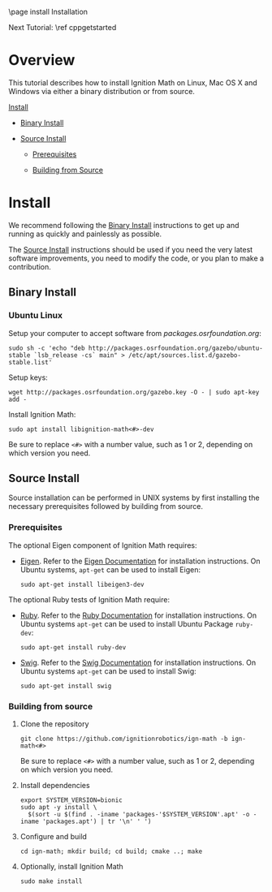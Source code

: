 \page install Installation

Next Tutorial: \ref cppgetstarted

# Overview

This tutorial describes how to install Ignition Math on Linux, Mac OS X and
Windows via either a binary distribution or from source.

[Install](#install)

* [Binary Install](#binary-install)

* [Source Install](#source-install)

    * [Prerequisites](#prerequisites)

    * [Building from Source](#building-from-source)

# Install

We recommend following the [Binary Install](#binary-install) instructions to get up and running as quickly and painlessly as possible.

The [Source Install](#source-install) instructions should be used if you need the very latest software improvements, you need to modify the code, or you plan to make a contribution.

## Binary Install

### Ubuntu Linux

Setup your computer to accept software from
*packages.osrfoundation.org*:

```{.sh}
sudo sh -c 'echo "deb http://packages.osrfoundation.org/gazebo/ubuntu-stable `lsb_release -cs` main" > /etc/apt/sources.list.d/gazebo-stable.list'
```

Setup keys:

```{.sh}
wget http://packages.osrfoundation.org/gazebo.key -O - | sudo apt-key add -
```

Install Ignition Math:

```
sudo apt install libignition-math<#>-dev
```

Be sure to replace `<#>` with a number value, such as 1 or 2, depending on
which version you need.

## Source Install

Source installation can be performed in UNIX systems by first installing the
necessary prerequisites followed by building from source.

### Prerequisites

The optional Eigen component of Ignition Math requires:

  * [Eigen](http://eigen.tuxfamily.org/index.php?title=Main_Page). Refer to the [Eigen Documentation](http://eigen.tuxfamily.org/index.php?title=Main_Page#Documentation) for installation instructions. On Ubuntu systems, `apt-get` can be used to install Eigen:

    ```
    sudo apt-get install libeigen3-dev
    ```

The optional Ruby tests of Ignition Math require:

 * [Ruby](https://www.ruby-lang.org/). Refer to the [Ruby Documentation](https://www.ruby-lang.org/downloads/) for installation instructions. On Ubuntu systems `apt-get` can be used to install Ubuntu Package `ruby-dev`:

    ```
    sudo apt-get install ruby-dev
    ```

  * [Swig](http://www.swig.org/). Refer to the [Swig Documentation](http://www.swig.org/download.html) for installation instructions. On Ubuntu systems `apt-get` can be used to install Swig:

    ```
    sudo apt-get install swig
    ```

### Building from source

1. Clone the repository

    ```
    git clone https://github.com/ignitionrobotics/ign-math -b ign-math<#>
    ```
    Be sure to replace `<#>` with a number value, such as 1 or 2, depending on
    which version you need.

2. Install dependencies

    ```
    export SYSTEM_VERSION=bionic
    sudo apt -y install \
      $(sort -u $(find . -iname 'packages-'$SYSTEM_VERSION'.apt' -o -iname 'packages.apt') | tr '\n' ' ')
    ```

3. Configure and build

    ```
    cd ign-math; mkdir build; cd build; cmake ..; make
    ```

4. Optionally, install Ignition Math

    ```
    sudo make install
    ```
